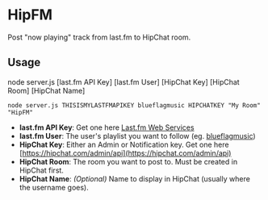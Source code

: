 HipFM
=====

Post "now playing" track from last.fm to HipChat room.


## Usage

node server.js [last.fm API Key] [last.fm User] [HipChat Key] [HipChat Room] [HipChat Name]

```shell
node server.js THISISMYLASTFMAPIKEY blueflagmusic HIPCHATKEY "My Room" "HipFM"
```

* **last.fm API Key**: Get one here [Last.fm Web Services](http://www.last.fm/api/account/create)
* **last.fm User**: The user's playlist you want to follow (eg. [blueflagmusic](http://ws.audioscrobbler.com/1.0/user/blueflagmusic/recenttracks.rss))
* **HipChat Key**: Either an Admin or Notification key. Get one here [https://hipchat.com/admin/api](https://hipchat.com/admin/api)
* **HipChat Room**: The room you want to post to. Must be created in HipChat first.
* **HipChat Name**: _(Optional)_ Name to display in HipChat (usually where the username goes).